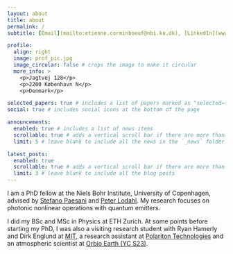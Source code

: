 ```yaml
---
layout: about
title: about
permalink: /
subtitle: [Email](mailto:etienne.corminboeuf@nbi.ku.dk), [LinkedIn](www.linkedin.com/in/etienne-corminboeuf-44bb58192), [Group Website](https://nbi.ku.dk/english/research/quantum-optics-and-photonics/hy-q/)

profile:
  align: right
  image: prof_pic.jpg
  image_circular: false # crops the image to make it circular
  more_info: >
    <p>Jagtvej 128</p> 
    <p>2200 København N</p>
    <p>Denmark</p>

selected_papers: true # includes a list of papers marked as "selected={true}"
social: true # includes social icons at the bottom of the page

announcements:
  enabled: true # includes a list of news items
  scrollable: true # adds a vertical scroll bar if there are more than 3 news items
  limit: 5 # leave blank to include all the news in the `_news` folder

latest_posts:
  enabled: true
  scrollable: true # adds a vertical scroll bar if there are more than 3 new posts items
  limit: 3 # leave blank to include all the blog posts
---
```


I am a PhD fellow at the Niels Bohr Institute, University of Copenhagen, advised by [Stefano Paesani](https://scholar.google.com/citations?user=u41vIV0AAAAJ&hl=it) and [Peter Lodahl](https://scholar.google.com/citations?user=JfKjRdUAAAAJ&hl=en&oi=ao). My research focuses on photonic nonlinear operations with quantum emitters.

I did my BSc and MSc in Physics at ETH Zurich. At some points before starting my PhD, I was also a visiting research student with Ryan Hamerly and Dirk Englund at [MIT](https://qp.mit.edu/), a research assistant at [Polariton Technologies](https://www.polariton.ch/) and an atmospheric scientist at [Orbio Earth (YC S23)](https://www.orbio.earth/).

